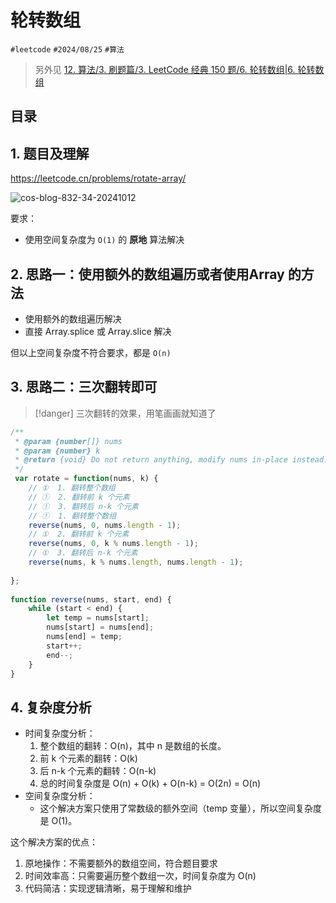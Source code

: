 
# 轮转数组


`#leetcode`   `#2024/08/25`  `#算法`  

> 另外见 [12. 算法/3. 刷题篇/3. LeetCode 经典 150 题/6.  轮转数组|6.  轮转数组](/post/1da06e5372e85c539dc41ad9f534d474.html#12-算法/3-刷题篇/3-LeetCode-经典-150-题/6--轮转数组|6--轮转数组)


## 目录
<!-- toc -->
 ## 1. 题目及理解 

https://leetcode.cn/problems/rotate-array/

![cos-blog-832-34-20241012](https://blog-1310531898.cos.ap-beijing.myqcloud.com/832-34-20241012/Pasted%20image%2020240825091019.png)

要求：
-  使用空间复杂度为 `O(1)` 的 **原地** 算法解决

## 2. 思路一：使用额外的数组遍历或者使用Array 的方法

- 使用额外的数组遍历解决
- 直接 Array.splice 或 Array.slice 解决

但以上空间复杂度不符合要求，都是 `O(n)`

## 3. 思路二：三次翻转即可

> [!danger]
>  三次翻转的效果，用笔画画就知道了

```javascript
/**  
 * @param {number[]} nums  
 * @param {number} k  
 * @return {void} Do not return anything, modify nums in-place instead.  
 */
 var rotate = function(nums, k) {  
    // ①  1. 翻转整个数组  
    // ①  2. 翻转前 k 个元素  
    // ①  3. 翻转后 n-k 个元素  
    // ①  1. 翻转整个数组  
    reverse(nums, 0, nums.length - 1);  
    // ①  2. 翻转前 k 个元素  
    reverse(nums, 0, k % nums.length - 1);  
    // ①  3. 翻转后 n-k 个元素  
    reverse(nums, k % nums.length, nums.length - 1);  
  
};  
  
function reverse(nums, start, end) {  
    while (start < end) {  
        let temp = nums[start];  
        nums[start] = nums[end];  
        nums[end] = temp;  
        start++;  
        end--;  
    }  
}
```

## 4. 复杂度分析

- 时间复杂度分析：
	1. 整个数组的翻转：O(n)，其中 n 是数组的长度。
	2. 前 k 个元素的翻转：O(k)
	3. 后 n-k 个元素的翻转：O(n-k)
	4. 总的时间复杂度是 O(n) + O(k) + O(n-k) = O(2n) = O(n)
- 空间复杂度分析： 
	- 这个解决方案只使用了常数级的额外空间（temp 变量），所以空间复杂度是 O(1)。

这个解决方案的优点：

1. 原地操作：不需要额外的数组空间，符合题目要求
2. 时间效率高：只需要遍历整个数组一次，时间复杂度为 O(n)
3. 代码简洁：实现逻辑清晰，易于理解和维护 

